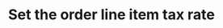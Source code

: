 ---
title: "Set the order line item tax rate"
name: "channelmeta_woocommerce"
key: "order_use_system_price_tax"
description: "Tells us if S2S channel price needs to include TAX (e.g. 15 = 15% tax added to system price). Use setting to override website tax."
user_friendly_description: "If we are using the price of the item in Stock2Shop, we will need to know if it includes tax or not."
default: ""
values: []
tags: [channelmeta,woocommerce]
type: "meta"
process: "orders"
headless: true
---